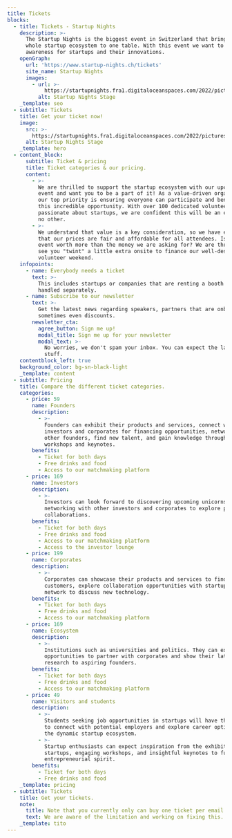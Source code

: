 ```yaml
---
title: Tickets
blocks:
  - title: Tickets - Startup Nights
    description: >-
      The Startup Nights is the biggest event in Switzerland that brings the
      whole startup ecosystem to one table. With this event we want to create
      awareness for startups and their innovations.
    openGraph:
      url: 'https://www.startup-nights.ch/tickets'
      site_name: Startup Nights
      images:
        - url: >-
            https://startupnights.fra1.digitaloceanspaces.com/2022/pictures/stage.jpg
          alt: Startup Nights Stage
    _template: seo
  - subtitle: Tickets
    title: Get your ticket now!
    image:
      src: >-
        https://startupnights.fra1.digitaloceanspaces.com/2022/pictures/stage.jpg
      alt: Startup Nights Stage
    _template: hero
  - content_block:
      subtitle: Ticket & pricing
      title: Ticket categories & our pricing.
      content:
        - >-
          We are thrilled to support the startup ecosystem with our upcoming
          event and want you to be a part of it! As a value-driven organization,
          our top priority is ensuring everyone can participate and benefit from
          this incredible opportunity. With over 100 dedicated volunteers
          passionate about startups, we are confident this will be an event like
          no other.
        - >-
          We understand that value is a key consideration, so we have ensured
          that our prices are fair and affordable for all attendees. Is this
          event worth more than the money we are asking for? We are thrilled to
          see you "twint" a little extra onsite to finance our well-deserved
          volunteer weekend.
    infopoints:
      - name: Everybody needs a ticket
        text: >-
          This includes startups or companies that are renting a booth - this is
          handled separately.
      - name: Subscribe to our newsletter
        text: >-
          Get the latest news regarding speakers, partners that are onboard and
          sometimes even discounts.
        newsletter_cta:
          agree_button: Sign me up!
          modal_title: Sign me up for your newsletter
          modal_text: >-
            No worries, we don't spam your inbox. You can expect the latest
            stuff.
    contentblock_left: true
    background_color: bg-sn-black-light
    _template: content
  - subtitle: Pricing
    title: Compare the different ticket categories.
    categories:
      - price: 59
        name: Founders
        description:
          - >-
            Founders can exhibit their products and services, connect with
            investors and corporates for financing opportunities, network with
            other founders, find new talent, and gain knowledge through
            workshops and keynotes.
        benefits:
          - Ticket for both days
          - Free drinks and food
          - Access to our matchmaking platform
      - price: 169
        name: Investors
        description:
          - >-
            Investors can look forward to discovering upcoming unicorns and
            networking with other investors and corporates to explore potential
            collaborations.
        benefits:
          - Ticket for both days
          - Free drinks and food
          - Access to our matchmaking platform
          - Access to the investor lounge
      - price: 199
        name: Corporates
        description:
          - >-
            Corporates can showcase their products and services to find new B2B
            customers, explore collaboration opportunities with startups, and
            network to discuss new technology.
        benefits:
          - Ticket for both days
          - Free drinks and food
          - Access to our matchmaking platform
      - price: 169
        name: Ecosystem
        description:
          - >-
            Institutions such as universities and politics. They can expect
            opportunities to partner with corporates and show their latest
            research to aspiring founders.
        benefits:
          - Ticket for both days
          - Free drinks and food
          - Access to our matchmaking platform
      - price: 49
        name: Visitors and students
        description:
          - >-
            Students seeking job opportunities in startups will have the chance
            to connect with potential employers and explore career options in
            the dynamic startup ecosystem.
          - >-
            Startup enthusiasts can expect inspiration from the exhibiting
            startups, engaging workshops, and insightful keynotes to fuel their
            entrepreneurial spirit.
        benefits:
          - Ticket for both days
          - Free drinks and food
    _template: pricing
  - subtitle: Tickets
    title: Get your tickets.
    note:
      title: Note that you currently only can buy one ticket per email address
      text: We are aware of the limitation and working on fixing this.
    _template: tito
---
```








































































